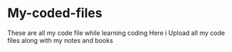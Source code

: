 # My-coded-files
These are all my code file while learning coding
Here i Upload all my code files along with my notes and books
